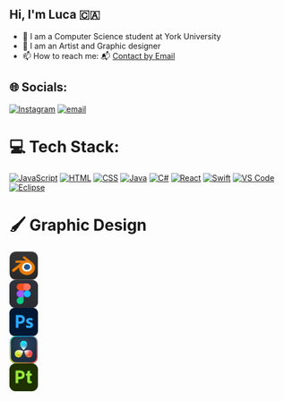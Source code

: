 ## Hi, I'm Luca 🇨🇦

- 🔭 I am a Computer Science student at York University
- 🎨 I am an Artist and Graphic designer
- 📫 How to reach me: 📬 [Contact by Email](mailto:lucajmazz@gmail.com)

## 🌐 Socials:
[![Instagram](https://img.shields.io/badge/Instagram-%23E4405F.svg?logo=Instagram&logoColor=white)](https://instagram.com/IamLuca.M) [![email](https://img.shields.io/badge/Email-D14836?logo=gmail&logoColor=white)](mailto:lucajmazz@gmail.com) 

# 💻 Tech Stack:
[![JavaScript](https://skillicons.dev/icons?i=js)](https://developer.mozilla.org/en-US/docs/Web/JavaScript)
[![HTML](https://skillicons.dev/icons?i=html)](https://developer.mozilla.org/en-US/docs/Web/HTML)
[![CSS](https://skillicons.dev/icons?i=css)](https://developer.mozilla.org/en-US/docs/Web/CSS)
[![Java](https://skillicons.dev/icons?i=java)](https://www.oracle.com/java/)
[![C#](https://skillicons.dev/icons?i=cs)](https://learn.microsoft.com/en-us/dotnet/csharp/)
[![React](https://skillicons.dev/icons?i=react)](https://reactjs.org/)
[![Swift](https://skillicons.dev/icons?i=swift)](https://developer.apple.com/swift/)
[![VS Code](https://skillicons.dev/icons?i=vscode)](https://code.visualstudio.com/)
[![Eclipse](https://skillicons.dev/icons?i=eclipse)](https://www.eclipse.org/)
<br>
# 🖌️ Graphic Design
<a href="https://www.blender.org/">
  <img src="/assets/blender.png" alt="Blender" width="51" style="display: block;" />
</a>
<a href="https://www.figma.com/">
  <img src="/assets/figma.png" alt="Figma" width="51" style="display: block;" />
</a>
<a href="https://www.adobe.com/products/photoshop.html">
  <img src="/assets/ps.png" alt="Photoshop" width="51" style="display: block;" />
</a>
<a href="https://www.blackmagicdesign.com/ca/products/davinciresolve">
  <img src="/assets/davinci-resolve.png" alt="DaVinci Resolve" width="51" style="display: block;" />
</a>
<a href="https://www.substance3d.com/products/substance-painter/">
  <img src="/assets/substance.png" alt="Substance Painter" width="51" style="display: block;" />
</a>

